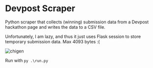 # Devpost Scraper
Python scraper that collects (winning) submission data from a Devpost hackathon page and writes the data to a CSV file. 

Unfortunately, I am lazy, and thus it just uses Flask session to store temporary submission data. Max 4093 bytes :(

![chigen](https://github.com/xegativ/devpost-scraper/assets/52055203/6238cc5d-8bf0-458c-a280-38759b42bf37)


Run with `py .\run.py`
